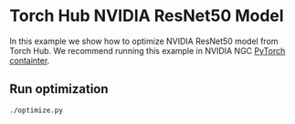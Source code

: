 <!--
Copyright (c) 2021-2023, NVIDIA CORPORATION. All rights reserved.

Licensed under the Apache License, Version 2.0 (the "License");
you may not use this file except in compliance with the License.
You may obtain a copy of the License at

    http://www.apache.org/licenses/LICENSE-2.0

Unless required by applicable law or agreed to in writing, software
distributed under the License is distributed on an "AS IS" BASIS,
WITHOUT WARRANTIES OR CONDITIONS OF ANY KIND, either express or implied.
See the License for the specific language governing permissions and
limitations under the License.
-->

# Torch Hub NVIDIA ResNet50 Model

In this example we show how to optimize NVIDIA ResNet50 model from Torch Hub. We recommend running this example in NVIDIA NGC [PyTorch containter](https://catalog.ngc.nvidia.com/orgs/nvidia/containers/pytorch).

## Run optimization

```bash
./optimize.py
```
